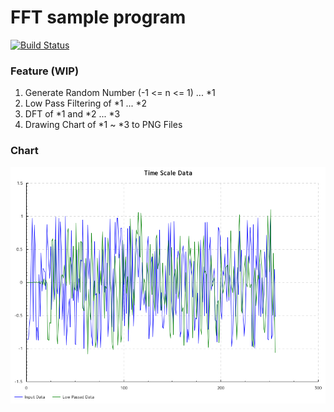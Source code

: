 # FFT sample program

[![Build Status](https://travis-ci.org/IMOKURI/fft-sample.svg?branch=master)](https://travis-ci.org/IMOKURI/fft-sample)

### Feature (WIP)

1. Generate Random Number (-1 <= n <= 1) ... *1
1. Low Pass Filtering of *1 ... *2
1. DFT of *1 and *2 ... *3
1. Drawing Chart of *1 ~ *3 to PNG Files

### Chart

![Time Scale Chart](01_time_scale.png)


